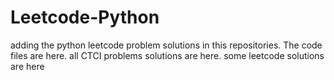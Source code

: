 # Leetcode-Python
adding the python leetcode problem solutions in this repositories. 
The code files are here.
all CTCI problems solutions are here.
some leetcode solutions are here














































































































































































































































































































































































































































































































































































































































































































































































































